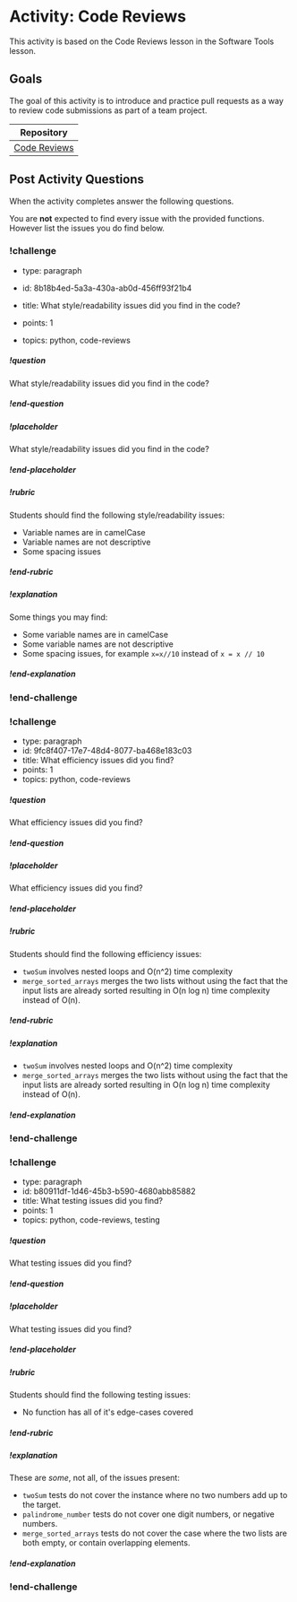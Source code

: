 # Activity: Code Reviews

This activity is based on the Code Reviews lesson in the Software Tools lesson.

## Goals

The goal of this activity is to introduce and practice pull requests as a way to review code submissions as part of a team project.

| Repository |
| ---------- |
| [Code Reviews](https://github.com/AdaGold/code-reviews) |


## Post Activity Questions

When the activity completes answer the following questions.

You are **not** expected to find every issue with the provided functions.  However list the issues you do find below.

<!-- Question 1 -->
### !challenge

* type: paragraph
* id: 8b18b4ed-5a3a-430a-ab0d-456ff93f21b4
* title: What style/readability issues did you find in the code?

* points: 1
* topics: python, code-reviews

##### !question

What style/readability issues did you find in the code?

##### !end-question

##### !placeholder

What style/readability issues did you find in the code?

##### !end-placeholder

<!-- other optional sections -->
<!-- !hint - !end-hint (markdown, hidden, students click to view) -->
##### !rubric

Students should find the following style/readability issues:

* Variable names are in camelCase
* Variable names are not descriptive
* Some spacing issues

##### !end-rubric

##### !explanation

Some things you may find:

* Some variable names are in camelCase
* Some variable names are not descriptive
* Some spacing issues, for example `x=x//10` instead of `x = x // 10`

##### !end-explanation

### !end-challenge

<!-- Question 2 -->

### !challenge

* type: paragraph
* id: 9fc8f407-17e7-48d4-8077-ba468e183c03
* title: What efficiency issues did you find?
* points: 1
* topics: python, code-reviews

##### !question

What efficiency issues did you find?

##### !end-question

##### !placeholder

What efficiency issues did you find?

##### !end-placeholder

##### !rubric

Students should find the following efficiency issues:

* `twoSum` involves nested loops and O(n^2) time complexity
* `merge_sorted_arrays` merges the two lists without using the fact that the input lists are already sorted resulting in O(n log n) time complexity instead of O(n).

##### !end-rubric

##### !explanation

* `twoSum` involves nested loops and O(n^2) time complexity
* `merge_sorted_arrays` merges the two lists without using the fact that the input lists are already sorted resulting in O(n log n) time complexity instead of O(n).

##### !end-explanation

### !end-challenge

<!-- Question 3 -->

### !challenge

* type: paragraph
* id: b80911df-1d46-45b3-b590-4680abb85882
* title: What testing issues did you find?
* points: 1
* topics: python, code-reviews, testing

##### !question

What testing issues did you find?

##### !end-question

##### !placeholder

What testing issues did you find?

##### !end-placeholder

##### !rubric

Students should find the following testing issues:

* No function has all of it's edge-cases covered

##### !end-rubric

##### !explanation

These are *some*, not all, of the issues present:

* `twoSum` tests do not cover the instance where no two numbers add up to the target.
* `palindrome_number` tests do not cover one digit numbers, or negative numbers.
* `merge_sorted_arrays` tests do not cover the case where the two lists are both empty, or contain overlapping elements.


##### !end-explanation

### !end-challenge

